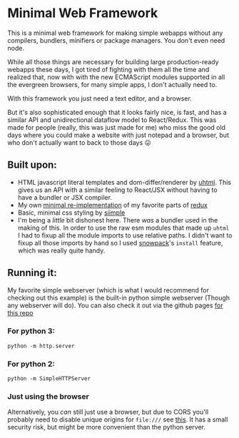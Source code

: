 # Minimal Web Framework

This is a minimal web framework for making simple webapps without any compilers, bundlers, minifiers or package managers. You don't even need node.

While all those things are necessary for building large production-ready webapps these days, I got tired of fighting with them all the time and realized that, now with with the new ECMAScript modules supported in all the evergreen browsers, for many simple apps, I don't actually need to.

With this framework you just need a text editor, and a browser. 

But it's also sophisticated enough that it looks fairly nice, is fast, and has a similar API and unidirectional dataflow model to React/Redux. 
This was made for people (really, this was just made for me) who miss the good old days where you could make a website with just notepad and a browser, but who don't actually want to back to those days 😛

## Built upon:

- HTML javascript literal templates and dom-differ/renderer by [uhtml](https://github.com/WebReflection/uhtml). This gives us an API with a similar feeling to React/JSX without having to have a bundler or JSX compiler. 
- My own [minimal re-implementation](./lib/mini-redux.js) of my favorite parts of [redux](https://redux.js.org/)
- Basic, minimal css styling by [siimple](https://www.siimple.xyz/)
- I'm being a _little_ bit dishonest here. There _was_ a bundler used in the making of this. In order to use the raw esm modules that made up `uhtml` I had to fixup all the module imports to use relative paths. I didn't want to fixup all those imports by hand so I used [snowpack](https://www.snowpack.dev/)'s `install` feature, which was really quite handy. 

## Running it:

My favorite simple webserver (which is what I would recommend for checking out this example) is the built-in python simple webserver (Though any webserver will do). You can also check it out via the github pages [for this repo](https://jvranish.github.io/minimal-web-framework/)


### For python 3:

    python -m http.server

### For python 2:

    python -m SimpleHTTPServer

### Just using the browser

Alternatively, you _can_ still just use a browser, but due to CORS you'll probably need to disable unique origins for `file:///` see [this](https://developer.mozilla.org/en-US/docs/Web/HTTP/CORS/Errors/CORSRequestNotHttp). It has a small security risk, but might be more convenient than the python server.






